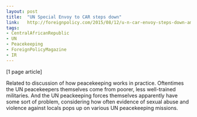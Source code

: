 ```yaml
---
layout: post
title:  "UN Special Envoy to CAR steps down"
link:   http://foreignpolicy.com/2015/08/12/u-n-car-envoy-steps-down-amid-allegations-of-abuse-by-peacekeepers/
tags:
- CentralAfricanRepublic
- UN
- Peacekeeping
- ForeignPolicyMagazine
- IR
---
```


[1 page article]

Related to discussion of how peacekeeping works in practice.  Oftentimes the UN peacekeepers themselves come from poorer, less well-trained militaries.  And the UN peackeeping forces themselves apparently have some sort of problem, considering how often evidence of sexual abuse and violence against locals pops up on various UN peacekeeping missions.